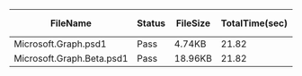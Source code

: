 ﻿ | FileName                  | Status | FileSize | TotalTime(sec) | Upload(sec) | Submit(sec) | SignWait(sec) | Retry Count | 
 |---------------------------|--------|----------|----------------|-------------|-------------|---------------|-------------|
 | Microsoft.Graph.psd1      | Pass   | 4.74KB   | 21.82          | 0.5         | 0.22        | 20.96         | 0           | 
 | Microsoft.Graph.Beta.psd1 | Pass   | 18.96KB  | 21.82          | 0.53        | 0.32        | 20.96         | 0           | 
